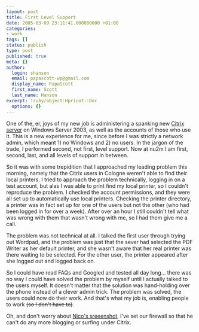 ```yaml
---
layout: post
title: First Level Support
date: 2005-03-09 23:11:41.000000000 +01:00
categories:
- work
tags: []
status: publish
type: post
published: true
meta: {}
author:
  login: shanson
  email: papascott-wp@gmail.com
  display_name: PapaScott
  first_name: Scott
  last_name: Hanson
excerpt: !ruby/object:Hpricot::Doc
  options: {}
---
```

<p>One of the, er, joys of my new job is administering a spanking new <a href="http://lumma.de/eintrag.php?id=1361" title="Citrix [Lummaland - das Weblog]">Citrix server</a> on Windows Server 2003, as well as the accounts of those who use it. This is a new experience for me, since before I was strictly a network admin, which meant 1) no Windows and 2) no users. In the jargon of the trade, I performed second, not first, level support. Now at nu2m I am first, second, last, and all levels of support in between.</p>
<p>So it was with some trepidition that I approached my leading problem this morning, namely that the Citrix users in Cologne weren't able to find their local printers. I tried to approach the problem technically, logging in on a test account, but alas I was able to print find my local printer, so I couldn't reproduce the problem. I checked the account permissions, and they were all set up to automatically use local printers. Checking the printer directory, a printer was in fact set up for one of the users but not the other (who had been logged in for over a week). After over an hour I still couldn't tell what was wrong with them that wasn't wrong with me, so I had them give me a call.</p>
<p>The problem was not technical at all. I talked the first user through trying out Wordpad, and the problem was just that the sever had selected the PDF Writer as her default printer, and she wasn't aware that her real printer was there waiting to be selected. For the other user, the printer appeared after she logged out and logged back on. </p>
<p>So I could have read FAQs and Googled and tested all day long... there was no way I could have solved the problem by myself until I actually talked to the users myself. It doesn't matter that the solution was hand-holding over the phone instead of a clever admin trick. The problem was solved, the users could now do their work. And that's what my job is, enabling people to work <strike>(so I don't have to)</strike>.</p>
<p>Oh, and don't worry about <a href="http://lumma.de/eintrag.php?id=1361" title="Citrix [Lummaland - das Weblog]">Nico's sreeenshot</a>, I've set our firewall so that he can't do any more blogging or surfing under Citrix.</p>
